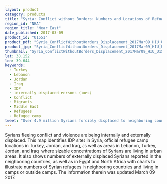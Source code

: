 ```yaml
---
layout: product
category: products
title: "Syria: Conflict without Borders: Numbers and Locations of Refugees and IDPs as of March 02 2017"
region_id: "NEA"
region_title: "Near East"
date_published: 2017-03-09
product_id: "U1551"
product_pdf: "Syria_ConflictWithoutBorders_Displacement_2017Mar09_HIU_U1551.pdf"
product_jpg: "Syria_ConflictWithoutBorders_Displacement_2017Mar09_HIU_U1551.jpg"
thumbnail: "Syria_ConflictWithoutBorders_Displacement_2017Mar09_HIU_U1551_thumb.jpg"
lat: 38.152
lon: 39.644
keywords:
  - Turkey
  - Lebanon
  - Jordan
  - Iraq
  - IDP
  - Internally Displaced Persons (IDPs)
  - Conflict
  - Migrants
  - Middle East
  - Refugees
  - Refugee camp
tweet: "Over 4.9 million Syrians forcibly displaced to neighboring countries since the start of the conflict."
---
```

Syrians fleeing conflict and violence are being internally and externally displaced. This map identifies IDP sites in Syria, official refugee camp locations in Turkey, Jordan, and Iraq, as well as areas in Lebanon, Turkey, Jordan, and Iraq  where sizable concentrations of Syrians are living in urban areas. It also shows numbers of externally displaced Syrians reported in the neighboring countries, as well as in Egypt and North Africa with charts to illustrate numbers of Syrian refugees in neighboring countries and living in camps or outside camps. The information therein was updated March 09 2017.
